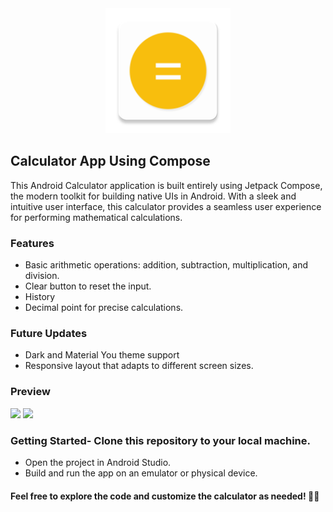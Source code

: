 <div align="center">
<img width="200" src="app/src/main/res/mipmap-xxxhdpi/ic_launcher.webp" alt="Calculator">
</div>

## Calculator App Using Compose
This Android Calculator application is built entirely using Jetpack Compose, the modern toolkit for building native UIs in Android. With a sleek and intuitive user interface, this calculator provides a seamless user experience for performing mathematical calculations.
### Features 
- Basic arithmetic operations: addition, subtraction, multiplication, and division.
- Clear button to reset the input.
- History
- Decimal point for precise calculations.
### Future Updates 
- Dark and Material You theme support
- Responsive layout that adapts to different screen sizes.
### Preview
<img src="https://github.com/junaidahmed57/simple-calculator-with-compose/assets/32070197/c0129f7e-0dee-4387-9c5e-cd9d5a4140f8" width="17%" >
<img src="https://github.com/junaidahmed57/simple-calculator-with-compose/assets/32070197/ba48158f-68fa-4db5-b196-a190e0e93376" width="17%" >

### Getting Started- Clone this repository to your local machine.
- Open the project in Android Studio.
- Build and run the app on an emulator or physical device.
#### Feel free to explore the code and customize the calculator as needed! 📱🧮
